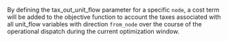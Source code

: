 By defining the tax\_out\_unit\_flow parameter for a specific `node`, a cost term will be added to the objective function to account the taxes associated with all unit\_flow variables with direction `from_node` over the course of the operational dispatch during the current optimization window.
